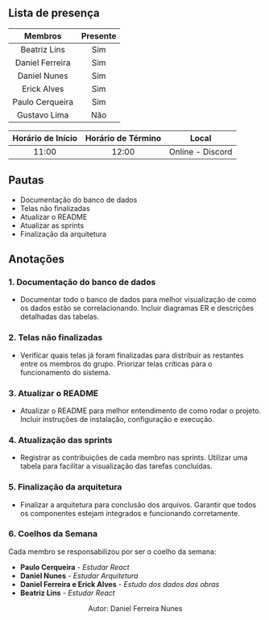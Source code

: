 ## **Lista de presença**

| Membros | Presente |
|:----:|:--------:|
| Beatriz Lins | Sim |
| Daniel Ferreira | Sim |
| Daniel Nunes | Sim |
| Erick Alves | Sim |
| Paulo Cerqueira | Sim |
| Gustavo Lima | Não |

| Horário de Início | Horário de Término | Local |
|:-----------------:|:------------------:|:-----:|
| 11:00 | 12:00 | Online - Discord |

## **Pautas**

- Documentação do banco de dados 
- Telas não finalizadas 
- Atualizar o README 
- Atualizar as sprints 
- Finalização da arquitetura 

## **Anotações**

### 1. Documentação do banco de dados

- Documentar todo o banco de dados para melhor visualização de como os dados estão se correlacionando. Incluir diagramas ER e descrições detalhadas das tabelas.

### 2. Telas não finalizadas

- Verificar quais telas já foram finalizadas para distribuir as restantes entre os membros do grupo. Priorizar telas críticas para o funcionamento do sistema.

### 3. Atualizar o README

- Atualizar o README para melhor entendimento de como rodar o projeto. Incluir instruções de instalação, configuração e execução.

### 4. Atualização das sprints

- Registrar as contribuições de cada membro nas sprints. Utilizar uma tabela para facilitar a visualização das tarefas concluídas.

### 5. Finalização da arquitetura

- Finalizar a arquitetura para conclusão dos arquivos. Garantir que todos os componentes estejam integrados e funcionando corretamente.

### 6. Coelhos da Semana

Cada membro se responsabilizou por ser o coelho da semana:

- **Paulo Cerqueira** - *Estudar React* 
- **Daniel Nunes** - *Estudar Arquitetura* 
- **Daniel Ferreira e Erick Alves** - *Estudo dos dados das obras* 
- **Beatriz Lins** - *Estudar React*

<center>Autor: Daniel Ferreira Nunes</center>
